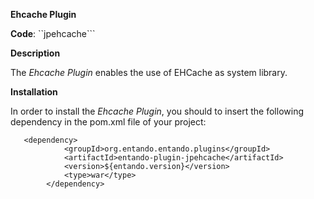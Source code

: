 **Ehcache Plugin**

**Code**: ``jpehcache```

**Description**

The _Ehcache Plugin_ enables the use of EHCache as system library.

**Installation**

In order to install the _Ehcache Plugin_, you should to insert the following dependency in the pom.xml file of your project:

```
   <dependency>
			<groupId>org.entando.entando.plugins</groupId>
			<artifactId>entando-plugin-jpehcache</artifactId>
			<version>${entando.version}</version>
			<type>war</type>
		</dependency>
````


